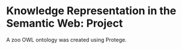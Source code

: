 # Knowledge Representation in the Semantic Web: Project

A zoo OWL ontology was created using Protege.
